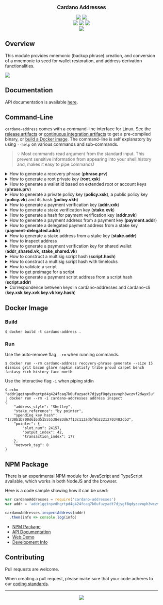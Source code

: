 <p align="center">
  <big><strong>Cardano Addresses</strong></big>
</p>

<p align="center">
  <a href="https://github.com/input-output-hk/cardano-addresses/releases"><img src="https://img.shields.io/github/v/release/input-output-hk/cardano-addresses?color=%239b59b6&label=RELEASE&sort=semver&style=for-the-badge"/></a>
  <a href="https://www.npmjs.com/package/cardano-addresses"><img src="https://img.shields.io/npm/v/cardano-addresses?color=%239b59b6&style=for-the-badge"/></a>
  <br>
  <a href='https://github.com/input-output-hk/cardano-addresses/actions?query=workflow%3A"Continuous Integration (Linux)"'><img src="https://img.shields.io/github/workflow/status/input-output-hk/cardano-addresses/Continuous%20Integration%20(Linux)?style=for-the-badge&label=BUILD%20(Linux)" /></a>
  <a href='https://github.com/input-output-hk/cardano-addresses/actions?query=workflow%3A"Continuous Integration (Windows)"'><img src="https://img.shields.io/github/workflow/status/input-output-hk/cardano-addresses/Continuous%20Integration%20(Windows)?style=for-the-badge&label=BUILD%20(Windows)" /></a>
  <a href='https://github.com/input-output-hk/cardano-addresses/actions?query=workflow%3A"TypeScript NPM Package"'><img src="https://img.shields.io/github/workflow/status/input-output-hk/cardano-addresses/TypeScript%20NPM%20Package?style=for-the-badge&label=BUILD%20(TypeScript)" /></a>
  <br>
  <a href="https://input-output-hk.github.io/cardano-addresses/coverage/hpc_index.html"><img src="https://input-output-hk.github.io/cardano-addresses/coverage/badge.svg" /></a>
</p>

## Overview

This module provides mnemonic (backup phrase) creation, and conversion of a
mnemonic to seed for wallet restoration, and address derivation functionalities.

![](.github/example.gif)

## Documentation

API documentation is available [here](https://input-output-hk.github.io/cardano-addresses/haddock).

## Command-Line

`cardano-address` comes with a command-line interface for Linux. See the [release artifacts](https://github.com/input-output-hk/cardano-addresses/releases) or [continuous integration artifacts](https://github.com/input-output-hk/cardano-addresses/actions?query=workflow%3A%22Continuous+Integration%22) to get a pre-compiled binary, or [build a Docker image](#docker-image). The command-line is self explanatory by using `--help` on various commands and sub-commands.

> :bulb: Most commands read argument from the standard input. This prevent sensitive information from appearing into your shell history and, makes it easy to pipe commands!

<details>
  <summary>How to generate a recovery phrase (<strong>phrase.prv</strong>)</summary>

```console
$ cardano-address recovery-phrase generate --size 15 > phrase.prv
exercise club noble adult miracle awkward problem olympic puppy private goddess piano fatal fashion vacuum
```
</details>

<details>
  <summary>How to generate a root private key (<strong>root.xsk</strong>)</summary>

```console
$ cardano-address key from-recovery-phrase Shelley < phrase.prv > root.xsk
root_xsk1hqzfzrgskgnpwskxxrv5khs7ess82ecy8za9l5ef7e0afd2849p3zryje8chk39nxtva0sww5me3pzkej4rvd5cae3q3v8eu7556n6pdrp4fdu8nsglynpmcppxxvfdyzdz5gfq3fefjepxhvqspmuyvmvqg8983
```

> :information_source: Notice the `root_xsk` prefix to identify a root extended signing (private) key.
</details>

<details>
  <summary>How to generate a wallet id based on extended root or account keys (<strong>phrase.prv</strong>)</summary>

```console
$ cat root.xsk
root_xsk1hqzfzrgskgnpwskxxrv5khs7ess82ecy8za9l5ef7e0afd2849p3zryje8chk39nxtva0sww5me3pzkej4rvd5cae3q3v8eu7556n6pdrp4fdu8nsglynpmcppxxvfdyzdz5gfq3fefjepxhvqspmuyvmvqg8983
$ cardano-address key walletid < root.xsk
163ea20ad0611e4815a61c44bb32c82a81538999

$ cardano-address key public --with-chain-code < root.xsk | cardano-address key walletid
163ea20ad0611e4815a61c44bb32c82a81538999

$ cardano-address key child 1852H/1815H/0H < root.xsk > acct.xsk
$ cat acct.xsk
acct_xsk15ztha8ws7qjze5vmdkwqh0ddzvtlgstkg79swazhc5lxns2849plr3msjx082mcmd9hc24ujczk2cjnjwrcz4tjaucw9jqf8h5yc7d84rac0zdckkuhazpam0kleg4sq52ph3e0wn98a64hr8g5cpmh9zqpwtrhy
$ cardano-address key walletid < acct.xsk
15fd6c2130b0758ec7995bf9771d2a6602417c39
$ cardano-address key public --with-chain-code < acct.xsk | cardano-address key walletid
15fd6c2130b0758ec7995bf9771d2a6602417c39
```
</details>

<details>
  <summary>How to generate a private policy key (<strong>policy.xsk</strong>), a public policy key (<strong>policy.vk</strong>) and its hash (<strong>policy.vkh</strong>)</summary>

```console
$ cardano-address key child 1855H/1815H/0H < root.xsk > policy.xsk
policy_xsk1hr47zvxgzeeutgq50r965ygwxys86cwp8wdjqftlhan8mw6849pus6vc50dznjs5vkyjcz9usl6964u6nha88slrh8hyex74xnlfehcrkp80cp8wgzkqh22dzy7c48ekhhvvf2zz8hqakjwgfzgrjq5lx538et75

$ cardano-address key child 1855H/1815H/0H < root.xsk | cardano-address key public --with-chain-code > policy.xvk
policy_xvk1e9ngmlhcwhszwyuxwc7anwk6tvzwndldz7j262rvfpd049tq74mq8vzwlszwus9vpw556yfa320nd0wccj5yy0wpmdyusjys8ypf7dgaauf0m

$ cardano-address key child 1855H/1815H/0H < root.xsk | cardano-address key public --without-chain-code > policy.vk
policy_vk1e9ngmlhcwhszwyuxwc7anwk6tvzwndldz7j262rvfpd049tq74mq0ylkrs

$ cardano-address key hash < policy.xvk
policy_vkh1qpc9xly4lc7yt98gcf59kdcqcss6dda4u9g72e775yxpxeypamc
$ cardano-address key hash < policy.vk
policy_vkh1qpc9xly4lc7yt98gcf59kdcqcss6dda4u9g72e775yxpxeypamc
$ cardano-address key hash --hex < policy.vk
0070537c95fe3c4594e8c2685b3700c421a6b7b5e151e567dea10c13
```

> :information_source: The last segment in the path is the key index and can be incremented up to `2^31-1` to derive more keys.
</details>


<details>
  <summary>How to generate a payment verification key (<strong>addr.xvk</strong>)</summary>

```console
$ cardano-address key child 1852H/1815H/0H/0/0 < root.xsk | cardano-address key public --with-chain-code > addr.xvk
addr_xvk1grvg8qzmkmw2n0dm4pd0h3j4dv6yglyammyp733eyj629dc3z28v6wk22nfmru6xz0vl2s3y5xndyd57fu70hrt84c6zkvlwx6fdl7ct9j7yc
```

> :information_source: The last segment in the path is the key index and can be incremented up to `2^31-1` to derive more keys.
</details>

<details>
  <summary>How to generate a stake verification key (<strong>stake.xvk</strong>)</summary>

```console
$ cardano-address key child 1852H/1815H/0H/2/0 < root.xsk | cardano-address key public --with-chain-code > stake.xvk
stake_xvk1658atzttunamzn80204khrg0qfdk5nvmrutlmmpg7xlsyaggwa7h9z4smmeqsvs67qhyqmc2lqa0vy36rf2la74ym8a5p93zp4qtpuq6ky3ve
```

> :information_source: The last segment in the path is the key index and can be incremented up to `2^31-1` to derive more keys.
</details>

<details>
  <summary>How to generate a hash for payment verification key (<strong>addr.xvk</strong>)</summary>

```console
$ cardano-address key child 1852H/1815H/0H/0/0 < root.xsk | cardano-address key public --with-chain-code > addr.xvk
addr_xvk1grvg8qzmkmw2n0dm4pd0h3j4dv6yglyammyp733eyj629dc3z28v6wk22nfmru6xz0vl2s3y5xndyd57fu70hrt84c6zkvlwx6fdl7ct9j7yc
$ cardano-address key hash < addr.xvk
addr_vkh12j28hnmtwcp3n08vy58vyf0arnnrhtavu3lrfdztw0j0jng3d6v
$ cardano-address key hash --hex < addr.xvk
54947bcf6b760319bcec250ec225fd1ce63baface47e34b44b73e4f9
```

> :information_source: The hashing is available for both stake and payment verification keys. Additional flag '--hex' can be used.
</details>


<details>
  <summary>How to generate a payment address from a payment key (<strong>payment.addr</strong>)</summary>

```console
$ cardano-address address payment --network-tag testnet < addr.xvk > payment.addr
addr_test1vp2fg770ddmqxxduasjsas39l5wwvwa04nj8ud95fde7f7guscp6v
```
</details>

<details>
  <summary>How to generate a delegated payment address from a stake key (<strong>payment-delegated.addr</strong>)</summary>

```console
$ cardano-address address delegation $(cat stake.xvk) < payment.addr > payment-delegated.addr
addr_test1qp2fg770ddmqxxduasjsas39l5wwvwa04nj8ud95fde7f70k6tew7wrnx0s4465nx05ajz890g44z0kx6a3gsnms4c4qq8ve0n
```
</details>

<details>
  <summary>How to generate a stake address from a stake key (<strong>stake.addr</strong>)</summary>

```console
$ cardano-address address stake --network-tag testnet < stake.xvk > stake.addr
stake_test1urmd9uh08pen8c26a2fn86weprjh52638mrdwc5gfac2u2s25zpat%
```
</details>

<details>
  <summary>How to inspect address</summary>

```console
$ echo addr_test1vp2fg770ddmqxxduasjsas39l5wwvwa04nj8ud95fde7f7guscp6v | cardano-address address inspect
{
    "stake_reference": "none",
    "spending_key_hash_bech32": "addr_vkh12j28hnmtwcp3n08vy58vyf0arnnrhtavu3lrfdztw0j0jng3d6v",
    "address_style": "Shelley",
    "spending_key_hash": "54947bcf6b760319bcec250ec225fd1ce63baface47e34b44b73e4f9",
    "network_tag": 0,
    "address_type": 6
}

$ echo addr_test1qp2fg770ddmqxxduasjsas39l5wwvwa04nj8ud95fde7f70k6tew7wrnx0s4465nx05ajz890g44z0kx6a3gsnms4c4qq8ve0n | cardano-address address inspect
{
    "stake_reference": "by value",
    "stake_key_hash_bech32": "stake_vkh17mf09mecwve7zkh2jve7nkggu4azk5f7cmtk9zz0wzhz5efq2w6",
    "stake_key_hash": "f6d2f2ef387333e15aea9333e9d908e57a2b513ec6d762884f70ae2a",
    "spending_key_hash_bech32": "addr_vkh12j28hnmtwcp3n08vy58vyf0arnnrhtavu3lrfdztw0j0jng3d6v",
    "address_style": "Shelley",
    "spending_key_hash": "54947bcf6b760319bcec250ec225fd1ce63baface47e34b44b73e4f9",
    "network_tag": 0,
    "address_type": 0
}
```

Details about possible address types are following (refer also to [cddl](https://github.com/input-output-hk/cardano-ledger/blob/master/eras/alonzo/test-suite/cddl-files/alonzo.cddl) )
| address_type | binary prefix  |   Meaning                                                |
| ------------ |:--------------:|:--------------------------------------------------------:|
|      0       |  0000          |   base address: keyhash28,keyhash28                      |
|      1       |  0001          |   base address: scripthash28,keyhash28                   |
|      2       |  0010          |   base address: keyhash28,scripthash28                   |
|      3       |  0011          |   base address: scripthash28,scripthash28                |
|      4       |  0100          |   pointer address: keyhash28, 3 variable length uint     |
|      5       |  0101          |   pointer address: scripthash28, 3 variable length uint  |
|      6       |  0110          |   enterprise address: keyhash28                          |
|      7       |  0111          |   enterprise address: scripthash28                       |
|      8       |  1000          |   byron/icarus                                           |
|      14      |  1110          |   reward account: keyhash28                              |
|      15      |  1111          |   reward account: scripthash28                           |

</details>

<details>
  <summary>How to generate a payment verification key for shared wallet (<strong>addr_shared.vk</strong>, <strong>stake_shared.vk</strong>)</summary>

Let's generate extended root private key for shared style:

``` console
$ cardano-address key from-recovery-phrase Shared < phrase.prv > root_shared.xsk
```

Now generate payment verification key (`role=0` is used). Please note that purpose `1854H` is used for multisig.

```console
$ cardano-address key child 1854H/1815H/0H/0/0 < root_shared.xsk | cardano-address key public --without-chain-code > addr_shared.vk
addr_shared_vk1a9h46rvjnqquxz02zyesh0ct29szh7vv9x7r2h87ttmnkgrfgguqhz0mtc
```

Generating delegation verification key is the similar (the only difference is role=2)

```console
$ cardano-address key child 1854H/1815H/0H/2/0 < root_shared.xsk | cardano-address key public --without-chain-code > stake_shared.vk
stake_shared_vk18a8z5dcrlwene88n84j6dm9yvj5rt296fjtresqnunmacetdcymquyq43z
```

> :information_source: The last segment in the path is the key index, which can be incremented to derive more keys. Up `2^31-1` keys are possible.
</details>

<details>
  <summary>How to construct a multisig script hash (<strong>script.hash</strong>)</summary>

We consider `addr_shared.1.vk` and `addr_shared.2.vk` obtained like `addr_shared.vk` but by replacing the final index by `1` and `2` respectively.

```console
$ cardano-address script hash "all [$(cat addr_shared.1.vk), $(cat addr_shared.2.vk)]" > script.hash
script1gr69m385thgvkrtspk73zmkwk537wxyxuevs2u9cukglvtlkz4k
```

This script requires the signature from both signing keys corresponding to `shared_addr.1.vk` and `shared_addr.2.vk` (ie., shared_addr.1.sk and shared_addr.2.sk) in order to be valid. Similarly, we could require only one of the two signatures:

We can also use extended verification, eiher payment or delegation, keys. They can be obtained as the non-extended ones by using `--with-chain-code` option rather than `--without-chain-option` as above. They will give rise to the same script hash as for verification keys chain code is stripped upon calculation.

```console
$ cardano-address script hash "any [$(cat addr_shared.1.xvk), $(cat addr_shared.2.xvk)]"
script1gr69m385thgvkrtspk73zmkwk537wxyxuevs2u9cukglvtlkz4k
```

which is equivalent (functionally, but not in terms of hash value) to :

```console
$ cardano-address script hash "at_least 1 [$(cat addr_shared.1.xvk), $(cat addr_shared.2.xvk)]"
script13uf3fz3ts5srpjc5zcfe977uvnyvp36wcvxuudryegz0zpjlx6a
```
</details>

<details>
  <summary>How to construct a multisig script hash with timelocks</summary>

```console
$  cardano-address script hash "all [$(cat addr_shared.1.xvk), $(cat addr_shared.2.xvk), active_from 100, active_until 120]"
```
</details>


<details>
  <summary>How to validate a script</summary>

```console
$  cardano-address script validate "at_least 1 [$(cat addr_shared.1.xvk), $(cat addr_shared.2.xvk), $(cat addr_shared.2.xvk)]"
Validated.

$  cardano-address script validate --recommended  "at_least 1 [$(cat addr_shared.1.xvk), $(cat addr_shared.2.xvk), $(cat addr_shared.2.xvk)]"
Not validated: The list inside a script has duplicate keys (which is not recommended)..
```
</details>

<details>
  <summary>How to get preimage for a script</summary>

```console
$ cardano-address script preimage "all [addr_shared_vkh1zxt0uvrza94h3hv4jpv0ttddgnwkvdgeyq8jf9w30mcs6y8w3nq, addr_shared_vkh1y3zl4nqgm96ankt96dsdhc86vd5geny0wr7hu8cpzdfcqskq2cp]"
008201828200581c1196fe3062e96b78dd959058f5adad44dd663519200f2495d17ef10d8200581c2445facc08d975d9d965d360dbe0fa63688ccc8f70fd7e1f01135380

$  cardano-address script preimage "all [addr_shared_vkh1zxt0uvrza94h3hv4jpv0ttddgnwkvdgeyq8jf9w30mcs6y8w3nq, active_from 100, active_until 150]"
008201838200581c1196fe3062e96b78dd959058f5adad44dd663519200f2495d17ef10d8204186482051896
```
</details>

<details>
  <summary>How to generate a payment script address from a script hash (<strong>script.addr</strong>)</summary>

```console
$ cardano-address address payment --network-tag testnet < script.hash > script.addr
addr_test1wqqggtajwkxjgf58v452jz6jl87lt32w3mhez5hd7xz6hugp80tta
```
</details>

<details>
  <summary>Correspondence between keys in cardano-addresses and cardano-cli (<strong>key.xsk key.xvk key.vk key.hash</strong>)</summary>

```console
Let's assume we have mnemonic
$ cat recovery-phrase.prv
nothing heart matrix fly sleep slogan tomato pulse what roof rail since plastic false enlist

Construct root extended private key
$ cardano-address key from-recovery-phrase Shelley < recovery-phrase.prv > root.xprv
root_xsk1apjwjs3ksgm5mnnk0cc5v5emgv0hmafmmy8tffay5s2ffk69830whwznr46672ruucdzwwtv9upv72e4ylrypyz5m6cyh0p00t7n3u3agt20lv32j4kxcqlkzu78nzjx0ysxxlc2ghfz9prxfmrds802xsuhh404~

Construct extended private key for account ix=0H, role=0 and address ix=0
$ cardano-address key child 1852H/1815H/0H/0/0 < root.xprv > key.xsk
addr_xsk1kzl5vgev0u843tfnxqcwg0lmaf7zhdhczddaqhas6dp6m6z98302e3avp8mhu94kxkpj2gss064f74km3rrptafh4fsztekz8k5c469shcvx35wrdmus3xemp984lcwhs0jdtl4pfcsrfspe00h9pej6rg8drvcv

Create extended signing key using cardano-cli
$ cardano-cli key convert-cardano-address-key --shelley-payment-key --signing-key-file key.xsk --out-file key.skey
{
    "type": "PaymentExtendedSigningKeyShelley_ed25519_bip32",
    "description": "",
    "cborHex": "5880b0bf46232c7f0f58ad333030e43ffbea7c2bb6f8135bd05fb0d343ade8453c5eacc7ac09f77e16b635832522107eaa9f56db88c615f537aa6025e6c23da98ae8fbbbf6410e24532f35e9279febb085d2cc05b3b2ada1df77ea1951eb694f3834b0be1868d1c36ef9089b3b094f5fe1d783e4d5fea14e2034c0397bee50e65a1a"
}

The cborhex here contains of 4 parts:
1. prefix 5880 - bytestring of 128 bytes
2. signing key (64 bytes) - b0bf46232c7f0f58ad333030e43ffbea7c2bb6f8135bd05fb0d343ade8453c5eacc7ac09f77e16b635832522107eaa9f56db88c615f537aa6025e6c23da98ae8
3. verification key (32 bytes) - fbbbf6410e24532f35e9279febb085d2cc05b3b2ada1df77ea1951eb694f3834
4. chain code (32 bytes) - b0be1868d1c36ef9089b3b094f5fe1d783e4d5fea14e2034c0397bee50e65a1a

Create corresponding verification key using cardano-cli
$ cardano-cli key verification-key --signing-key-file key.skey --verification-key-file key.vkey
{
    "type": "PaymentExtendedVerificationKeyShelley_ed25519_bip32",
    "description": "",
    "cborHex": "5840fbbbf6410e24532f35e9279febb085d2cc05b3b2ada1df77ea1951eb694f3834b0be1868d1c36ef9089b3b094f5fe1d783e4d5fea14e2034c0397bee50e65a1a"
}
The cborhex here contains of 3 parts:
1. prefix 5840 - bytestring of 64 bytes
2. verification key (32 bytes) - fbbbf6410e24532f35e9279febb085d2cc05b3b2ada1df77ea1951eb694f3834
3. chain code (32 bytes) - b0be1868d1c36ef9089b3b094f5fe1d783e4d5fea14e2034c0397bee50e65a1a

Rule for prefixes:
  - CBOR-encoded bytestring (which is what the 58 identifies)
  - size (80 means 128 bytes, whereas 40 means 64 bytes, 20 means 32 bytes)

Create verification key hash using cardano-cli
$ cardano-cli address key-hash --payment-verification-key-file key.vkey > key.hash
0185545935760c5e370d01e6f4fedbb89b7fd79e115f2837cfab9ea8

Alternatively, we can create non-extended key
$ cardano-address key public --without-chain-code < key.xsk > key.vk
addr_vk1lwalvsgwy3fj7d0fy707hvy96txqtvaj4ksa7al2r9g7k6208q6qmrv9k3

Also, take notice that signing key can be translated to cborhex:
$ cat key.xsk | bech32
b0bf46232c7f0f58ad333030e43ffbea7c2bb6f8135bd05fb0d343ade8453c5eacc7ac09f77e16b635832522107eaa9f56db88c615f537aa6025e6c23da98ae8b0be1868d1c36ef9089b3b094f5fe1d783e4d5fea14e2034c0397bee50e65a1a
(signing key and chain code appended)

Moreover, basing on key.vk one can get hash
$ cardano-cli address key-hash --payment-verification-key $(cat key.vk) > key1.hash
0185545935760c5e370d01e6f4fedbb89b7fd79e115f2837cfab9ea8

Within cardano-addresses one can get cborhex of verification key (with chain code)
$ cardano-address key public --with-chain-code < key.xsk | bech32
fbbbf6410e24532f35e9279febb085d2cc05b3b2ada1df77ea1951eb694f3834b0be1868d1c36ef9089b3b094f5fe1d783e4d5fea14e2034c0397bee50e65a1a
(verification key and chain code appended)

Within cardano-addresses one can get cborhex of verification key (without chain code)
$ cardano-address key public --without-chain-code < key.xsk | bech32
fbbbf6410e24532f35e9279febb085d2cc05b3b2ada1df77ea1951eb694f3834
(verification key without chain code)

Then, we can get compute hash (but here we need to use without chain code):
$ cardano-address key public --without-chain-code < key.xsk | cardano-address key hash | bech32
0185545935760c5e370d01e6f4fedbb89b7fd79e115f2837cfab9ea8

```
</details>

## Docker Image

### Build

```console
$ docker build -t cardano-address .
```

### Run

Use the auto-remove flag `--rm` when running commands.

```console
$ docker run --rm cardano-address recovery-phrase generate --size 15
dismiss grit bacon glare napkin satisfy tribe proud carpet bench fantasy rich history face north
```

Use the interactive flag `-i` when piping stdin

```console
$ echo "addr1gqtnpvdhqrtpd4g424fcaq7k0ufuzyadt7djygf8qdyzevuph3wczvf2dwyx5u" | docker run --rm -i cardano-addresses address inspect
{
    "address_style": "Shelley",
    "stake_reference": "by pointer",
    "spending_key_hash": "1730b1b700d616d51555538e83d67f13c113ad5f9b22212703482cb3",
    "pointer": {
        "slot_num": 24157,
        "output_index": 42,
        "transaction_index": 177
    },
    "network_tag": 0
}
```

## NPM Package

There is an experimental NPM module for JavaScript and TypeScript
available, which works in both NodeJS and the browser.

Here is a code sample showing how it can be used:

```javascript
var cardanoAddresses = require('cardano-addresses')
var addr = 'addr1gqtnpvdhqrtpd4g424fcaq7k0ufuzyadt7djygf8qdyzevuph3wczvf2dwyx5u'

cardanoAddresses.inspectAddress(addr)
  .then(info => console.log(info)
```

- [NPM Package](https://www.npmjs.com/package/cardano-addresses)
- [API Documentation](https://input-output-hk.github.io/cardano-addresses/typescript/)
- [Web Demo](https://input-output-hk.github.io/cardano-addresses/demo/)
- [Development Info](./jsapi/README.md)

## Contributing

Pull requests are welcome.

When creating a pull request, please make sure that your code adheres to our
[coding standards](https://input-output-hk.github.io/adrestia/code/Coding-Standards).

<hr />

<p align="center">
  <a href="https://github.com/input-output-hk/cardano-addresses/blob/master/LICENSE"><img src="https://img.shields.io/github/license/input-output-hk/cardano-addresses.svg?style=for-the-badge" /></a>
</p>
